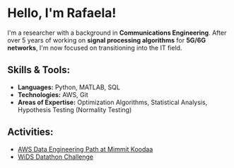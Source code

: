 # Hello, I'm Rafaela!

I'm a researcher with a background in **Communications Engineering**. After over 5 years of working on **signal processing algorithms** for **5G/6G networks**, I'm now focused on transitioning into the IT field.

## Skills & Tools:
- **Languages:** Python, MATLAB, SQL
- **Technologies:** AWS, Git
- **Areas of Expertise:** Optimization Algorithms, Statistical Analysis, Hypothesis Testing (Normality Testing)

## Activities:
- [AWS Data Engineering Path at Mimmit Koodaa](https://mimmitkoodaa.fi/amazon/)
- [WiDS Datathon Challenge](https://www.widsworldwide.org/get-inspired/blog/8th-annual-wids-datathon-challenges-unraveling-the-mysteries-of-the-female-brain/)


